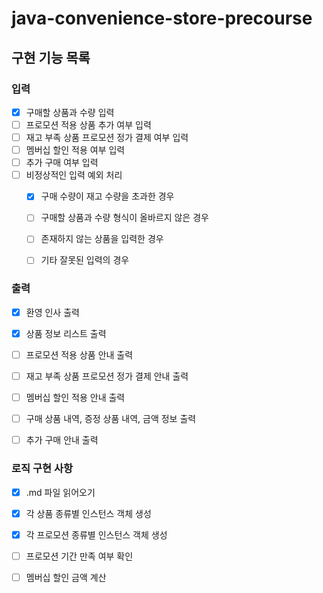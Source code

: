 # java-convenience-store-precourse


## 구현 기능 목록


### 입력
- [X] 구매할 상품과 수량 입력
- [ ] 프로모션 적용 상품 추가 여부 입력
- [ ] 재고 부족 상품 프로모션 정가 결제 여부 입력
- [ ] 멤버십 할인 적용 여부 입력
- [ ] 추가 구매 여부 입력
- [ ] 비정상적인 입력 예외 처리
  - [X] 구매 수량이 재고 수량을 초과한 경우
  - [ ] 구매할 상품과 수량 형식이 올바르지 않은 경우
  - [ ] 존재하지 않는 상품을 입력한 경우
  - [ ] 기타 잘못된 입력의 경우


### 출력
- [X] 환영 인사 출력
- [X] 상품 정보 리스트 출력
- [ ] 프로모션 적용 상품 안내 출력
- [ ] 재고 부족 상품 프로모션 정가 결제 안내 출력
- [ ] 멤버십 할인 적용 안내 출력
- [ ] 구매 상품 내역, 증정 상품 내역, 금액 정보 출력
- [ ] 추가 구매 안내 출력



### 로직 구현 사항
- [X] .md 파일 읽어오기
- [X] 각 상품 종류별 인스턴스 객체 생성
- [X] 각 프로모션 종류별 인스턴스 객체 생성
- [ ] 프로모션 기간 만족 여부 확인
- [ ] 멤버십 할인 금액 계산


